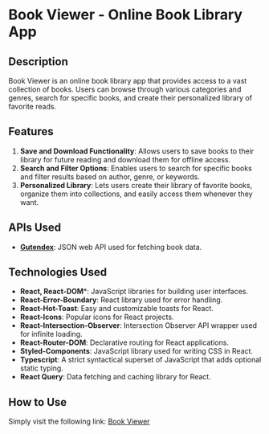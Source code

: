 # Book Viewer - Online Book Library App

## Description

Book Viewer is an online book library app that provides access to a vast collection of books. Users can browse through various categories and genres, search for specific books, and create their personalized library of favorite reads.

## Features

1. **Save and Download Functionality**: Allows users to save books to their library for future reading and download them for offline access.
2. **Search and Filter Options**: Enables users to search for specific books and filter results based on author, genre, or keywords.
3. **Personalized Library**: Lets users create their library of favorite books, organize them into collections, and easily access them whenever they want.

## APIs Used

- **[Gutendex](https://gutendex.com/)**: JSON web API used for fetching book data.

## Technologies Used

- **React, React-DOM***: JavaScript libraries for building user interfaces.
- **React-Error-Boundary**: React library used for error handling.
- **React-Hot-Toast**: Easy and customizable toasts for React.
- **React-Icons**: Popular icons for React projects.
- **React-Intersection-Observer**: Intersection Observer API wrapper used for infinite loading.
- **React-Router-DOM**: Declarative routing for React applications.
- **Styled-Components**: JavaScript library used for writing CSS in React.
- **Typescript**: A strict syntactical superset of JavaScript that adds optional static typing.
- **React Query**: Data fetching and caching library for React.

## How to Use

Simply visit the following link: [Book Viewer](https://domen-merhar-book-viewer.netlify.app/books)

